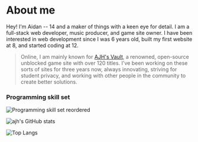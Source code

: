 # About me

Hey! I'm Aidan -- 14 and a maker of things with a keen eye for detail. I am a full-stack web developer, music producer, and game site owner. I have been interested in web development since I was 6 years old, built my first website at 8, and started coding at 12.
> Online, I am mainly known for [AJH's Vault](https://ajhmath.org), a renowned, open-source unblocked game site with over 120 titles. I've been working on these sorts of sites for three years now, always innovating, striving for student privacy, and working with other people in the community to create better solutions.

### Programming skill set
![Programming skill set reordered](https://skillicons.dev/icons?i=python,js,html,css,django,flask,nodejs,express,discordjs,astro,p5js,jquery,bootstrap,tailwind,sass,vscode,replit,codepen,github,sqlite,nginx,cloudflare,windows,ubuntu,mint,bash,nix,powershell,npm,git,markdown&theme=dark)

![ajh's GitHub stats](https://github-readme-stats.vercel.app/api?username=xe2l0rerja&show_icons=true&theme=blue-green)

![Top Langs](https://github-readme-stats.vercel.app/api/top-langs/?username=xe2l0rerja&theme=github_dark)
